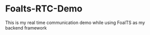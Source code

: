 # Foalts-RTC-Demo
This is my real time communication demo while using FoalTS as my backend framework
